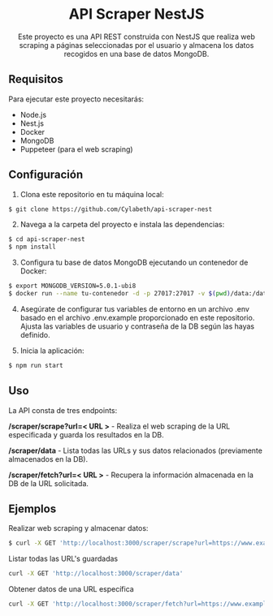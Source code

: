 <h1 align="center">API Scraper NestJS
</h1>


  <p align="center">Este proyecto es una API REST construida con NestJS que realiza web scraping a páginas seleccionadas por el usuario y almacena los datos recogidos en una base de datos MongoDB.</p>
    <p align="center">

## Requisitos

Para ejecutar este proyecto necesitarás:

- Node.js
- Nest.js
- Docker
- MongoDB
- Puppeteer (para el web scraping)

## Configuración

1. Clona este repositorio en tu máquina local:

```bash
$ git clone https://github.com/Cylabeth/api-scraper-nest
```

2. Navega a la carpeta del proyecto e instala las dependencias:
```bash
$ cd api-scraper-nest
$ npm install
```
3. Configura tu base de datos MongoDB ejecutando un contenedor de Docker:
```bash
$ export MONGODB_VERSION=5.0.1-ubi8
$ docker run --name tu-contenedor -d -p 27017:27017 -v $(pwd)/data:/data/db -e MONGO_INITDB_ROOT_USERNAME=tu-usuario -e MONGO_INITDB_ROOT_PASSWORD=tu-password mongodb/mongodb-community-server:$MONGODB_VERSION
```
4. Asegúrate de configurar tus variables de entorno en un archivo .env basado en el archivo .env.example proporcionado en este repositorio. Ajusta las variables de usuario y contraseña de la DB según las hayas definido.

5. Inicia la aplicación:
```bash
$ npm run start
```

## Uso

La API consta de tres endpoints:

<strong>/scraper/scrape?url=< URL ></strong> - Realiza el web scraping de la URL especificada y guarda los resultados en la DB.

<strong>/scraper/data</strong> - Lista todas las URLs y sus datos relacionados (previamente almacenados en la DB).

<strong>/scraper/fetch?url=< URL ></strong> - Recupera la información almacenada en la DB de la URL solicitada.


## Ejemplos

Realizar web scraping y almacenar datos:
```bash
$ curl -X GET 'http://localhost:3000/scraper/scrape?url=https://www.example.com'
```

Listar todas las URL's guardadas
```bash
curl -X GET 'http://localhost:3000/scraper/data'
```

Obtener datos de una URL específica
```bash
curl -X GET 'http://localhost:3000/scraper/fetch?url=https://www.example.com
```

